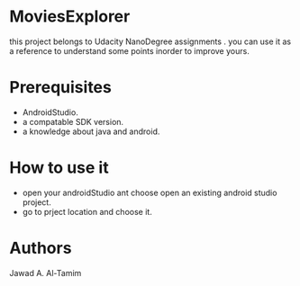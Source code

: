 # MoviesExplorer
this project belongs to Udacity NanoDegree assignments .
you can use it as a reference to understand some points inorder to improve yours.

# Prerequisites
* AndroidStudio.
* a compatable SDK version.
* a knowledge about java and android.

# How to use it
* open your androidStudio ant choose open an existing android studio project.
* go to prject location and choose it.

# Authors
Jawad A. Al-Tamim


